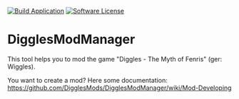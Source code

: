 [![Build Application](https://github.com/DigglesMods/DigglesModManager/workflows/Build%20Application/badge.svg)](https://github.com/DigglesMods/DigglesModManager/actions?query=workflow%3A%22Build+Application%22)
[![Software License](https://img.shields.io/badge/license-GPL3-brightgreen.svg?style=flat-square)](LICENSE)

# DigglesModManager
This tool helps you to mod the game "Diggles - The Myth of Fenris" (ger: Wiggles).

You want to create a mod? Here some documentation: https://github.com/DigglesMods/DigglesModManager/wiki/Mod-Developing
